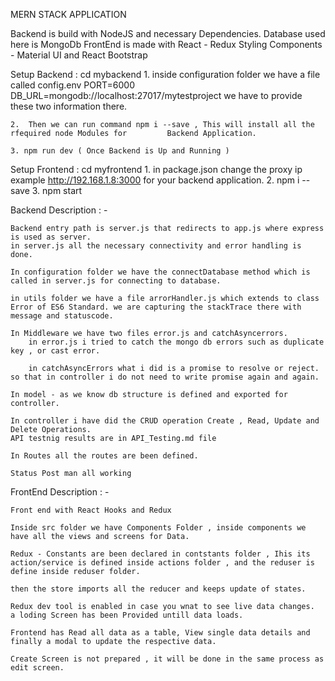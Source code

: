 <!-- Test Project -->

MERN STACK APPLICATION 

Backend is build with NodeJS and necessary Dependencies.
Database used here is MongoDb
FrontEnd is made with React - Redux 
Styling Components - Material UI and React Bootstrap

Setup Backend : 
    cd mybackend
    1.  inside configuration folder we have a file called config.env
            PORT=6000
            DB_URL=mongodb://localhost:27017/mytestproject
            we have to provide these two information there.
    
    2.  Then we can run command npm i --save , This will install all the rfequired node Modules for         Backend Application.

    3. npm run dev ( Once Backend is Up and Running )
Setup Frontend :
    cd myfrontend
    1. in package.json change the proxy ip example http://192.168.1.8:3000 for your backend application.
    2. npm i --save
    3. npm start


Backend Description : -

    Backend entry path is server.js that redirects to app.js where express is used as server.
    in server.js all the necessary connectivity and error handling is done.

    In configuration folder we have the connectDatabase method which is called in server.js for connecting to database.

    in utils folder we have a file arrorHandler.js which extends to class Error of ES6 Standard. we are capturing the stackTrace there with message and statuscode.

    In Middleware we have two files error.js and catchAsyncerrors.
        in error.js i tried to catch the mongo db errors such as duplicate key , or cast error.

        in catchAsyncErrors what i did is a promise to resolve or reject. so that in controller i do not need to write promise again and again.

    In model - as we know db structure is defined and exported for controller.

    In controller i have did the CRUD operation Create , Read, Update and Delete Operations.
    API testnig results are in API_Testing.md file

    In Routes all the routes are been defined. 

    Status Post man all working 

FrontEnd Description : -

    Front end with React Hooks and Redux

    Inside src folder we have Components Folder , inside components we have all the views and screens for Data.

    Redux - Constants are been declared in contstants folder , Ihis its action/service is defined inside actions folder , and the reduser is define inside reduser folder.

    then the store imports all the reducer and keeps update of states.

    Redux dev tool is enabled in case you wnat to see live data changes.
    a loding Screen has been Provided untill data loads.
    
    Frontend has Read all data as a table, View single data details and finally a modal to update the respective data.

    Create Screen is not prepared , it will be done in the same process as edit screen.



